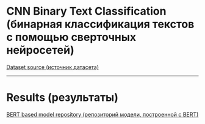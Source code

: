 # CNN Binary Text Classification (бинарная классификация текстов с помощью сверточных нейросетей) 
[Dataset source (источник датасета)](https://figshare.com/articles/dataset/VK_binary_classification/13712215)

---

# Results (результаты)

[BERT based model repository (репозиторий модели, построенной с BERT)](https://github.com/vifirsanova/Binary-Text-Classification-with-BERT)
